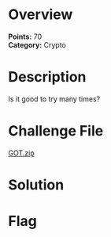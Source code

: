 # Overview
<b> Points:</b> 70
<br>
<b>Category:</b> Crypto

# Description
Is it good to try many times?


# Challenge File
[GOT.zip](./GOT.zip)

# Solution

# Flag



